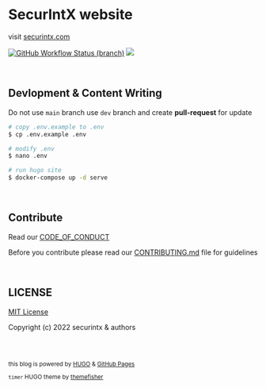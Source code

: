 # SecurIntX website

visit [securintx.com](https://securintx.com/?utm_source=github&utm_medium=profile-readme) 

[![GitHub Workflow Status (branch)](https://img.shields.io/github/workflow/status/securintx/securintx.github.io/build-push/main)](https://github.com/securintx/securintx.github.io/actions)
[![](https://img.shields.io/badge/license-MIT%20License-blue?logo=github&color=blue)](#LICENSE)

<br>

## Devlopment & Content Writing

Do not use `main` branch use `dev` branch and create **pull-request** for update

```bash
# copy .env.example to .env
$ cp .env.example .env

# modify .env
$ nano .env

# run hugo site
$ docker-compose up -d serve
```

<br>

## Contribute

Read our [CODE_OF_CONDUCT](https://github.com/securintx/securintx.github.io/blob/main/.github/CODE_OF_CONDUCT.md)

Before you contribute please read our [CONTRIBUTING.md](https://github.com/securintx/securintx.github.io/blob/main/.github/CONTRIBUTING.md) file for guidelines


<br>

## LICENSE

[MIT License](https://github.com/securintx/securintx.github.io/blob/main/LICENSE.txt)

Copyright (c) 2022 securintx & authors

<br>
<br>

<small>

this blog is powered by [HUGO](https://gohugo.io/) & [GitHub Pages](https://pages.github.com/)

`timer` HUGO theme by [themefisher](https://github.com/themefisher/timer-hugo)

</small>
